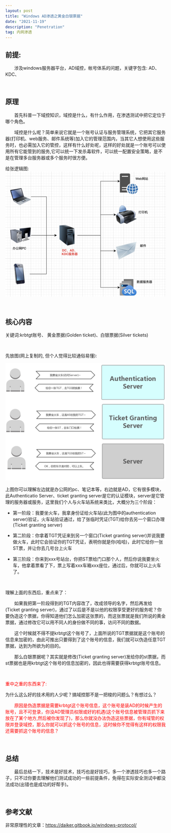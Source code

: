 ```yaml
---
layout: post
title: "Windows AD渗透之黄金白银票据"
date: "2021-11-19"
description: "Penetration"
tag: 内网渗透
--- 
```


## 前提:

&emsp;&emsp;涉及windows服务器平台，AD域控，帐号体系的问题，关键字包含: AD、KDC、

&emsp;

## 原理
&emsp;&emsp;首先科普一下域控知识，域控是什么，有什么作用，在渗透测试中把它定位于哪个角色。

&emsp;&emsp;域控是什么呢？简单来说它就是一个账号认证与服务管理系统，它把其它服务器(打印机、web服务、邮件系统等)加入它的管理范围内，当其它人想使用这些服务时，也必需加入它的管控，这样有什么好处呢，这样的好处就是一个账号可以使用所有它能管到的服务,它可以统一下发杀毒软件，可以统一配置安全策略，是不是在管理多台服务器或多个服务时很方便。


给张逻辑图:
![](/images/ad_image/ad.jpg)



&emsp;

## 核心内容
关键词:krbtgt账号、 黄金票据(Golden ticket)、白银票据(Silver tickets)

&emsp;

先放图(网上复制的, 但个人觉得比较通俗易懂):

![](/images/ad_image/tickets.jpg)


上图你可以理解左边就是办公网的pc、笔记本等，右边就是AD，它有很多模块，此Authenticatio Server、ticket granting server是它的认证模块，server是它管理的服务器或服务，这里我们个人与火车站系统来类比，大概分为三个阶段：
* 第一阶段：我要坐火车，我拿身份证给火车站(此为图中的authentication server)验证，火车站验证通过，给了张临时凭证(TGT)给你去另一个窗口办理(Ticket granting server)

* 第二阶段：你拿着TGT凭证来到另一个窗口(Ticket granting server)并说我要做火车，此时它会验证你的TGT凭证，表明你就是你(哈哈)，此时它给你一张ST票，并让你去几号台上火车

* 第三阶段：你来到xxx号站台，你把ST票给门口那个人，然后你说我要坐火车，他拿着票看了下，票上写着xxx车箱xxx座位，通过后，你就可以上火车了。

&emsp;

理解上面的东西后，重点来了：

&emsp;&emsp;如果我把第一阶段得到的TGT内容改了，改成领导的名字，然后再发给(Ticket granting server)，通过了以后是不是以他的权限享受更好的服务呢？你要伪造这个票据，你得知道他们怎么加密这张票的，而这张票就是我们所说的黄金票据，通过修改它可以用不同人的身份做不同的事，访问不同的数据。

&emsp;&emsp;这个时候就不得不提krbtgt这个账号了，上面所说的TGT票据就是这个账号的信息来加密的，由此可推出只要得到了这个账号的信息，我们就可以伪造任意TGT票据，达到为所欲为的目的。

&emsp;&emsp;那么白银票据呢？其实就是修改(Ticket granting server)发给你的st票据，而st票据也是用krbtgt这个账号的信息加密的，因此也得需要获得krbtgt账号信息。

&emsp;

<font color=red>重中之重的东西来了:</font>

为什么这么好的技术用的人少呢？搞域控那不是一把梭的问题么？有想过么？

<font color=red>&emsp;&emsp;原因是伪造票据是需要krbtgt这个账号信息，这个账号是装AD的时候产生的账号，且不可登录，你没AD管理员权限或好的机遇(这个账号信息被管理员抓下来放在了某个地方,然后被你发现了)，那么你就没办法伪造这些票据，你有域管的权限并登录域控，那么你就可以抓这个账号的信息，这时候你不觉得有这样的权限我还需要抓这个账号的信息？</font>


&emsp;
## 总结
&emsp;&emsp;最后总结一下，技术是好技术，技巧也是好技巧，多一个渗透技巧也多一个路子，只不过你要去理解他们测试成功的一些前提条件，免得在实际安全测试中都没法成功(出错也是成功的好帮手)。


&emsp;
## 参考文献
非常原理性的文章：https://daiker.gitbook.io/windows-protocol/